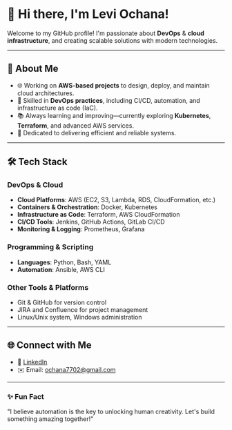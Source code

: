 # 👋 Hi there, I'm Levi Ochana!

Welcome to my GitHub profile! I'm passionate about **DevOps** & **cloud infrastructure**, and creating scalable solutions with modern technologies.

---

## 🚀 About Me

- 🌐 Working on **AWS-based projects** to design, deploy, and maintain cloud architectures.
- 🔧 Skilled in **DevOps practices**, including CI/CD, automation, and infrastructure as code (IaC).
- 📚 Always learning and improving—currently exploring **Kubernetes**, **Terraform**, and advanced AWS services.
- 🌟 Dedicated to delivering efficient and reliable systems.

---

## 🛠️ Tech Stack

### DevOps & Cloud
- **Cloud Platforms**: AWS (EC2, S3, Lambda, RDS, CloudFormation, etc.)
- **Containers & Orchestration**: Docker, Kubernetes
- **Infrastructure as Code**: Terraform, AWS CloudFormation
- **CI/CD Tools**: Jenkins, GitHub Actions, GitLab CI/CD
- **Monitoring & Logging**: Prometheus, Grafana

### Programming & Scripting
- **Languages**: Python, Bash, YAML
- **Automation**: Ansible, AWS CLI

### Other Tools & Platforms
- Git & GitHub for version control
- JIRA and Confluence for project management
- Linux/Unix system, Windows administration

---

## 🌐 Connect with Me

- 💼 [LinkedIn](https://www.linkedin.com/in/levi-ochana)
- ✉️ Email: [ochana7702@gmail.com](mailto:ochana7702@gmail.com)

---

### ✨ Fun Fact
"I believe automation is the key to unlocking human creativity. Let's build something amazing together!"
